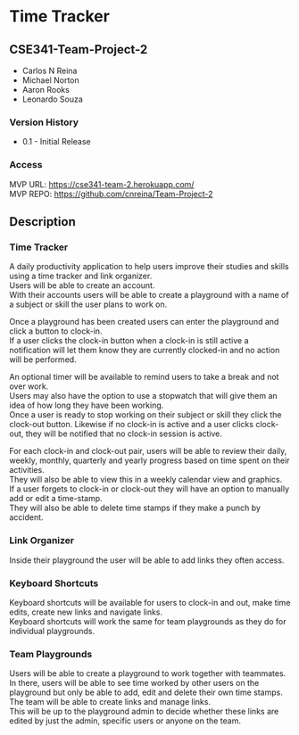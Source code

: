 # Time Tracker

## CSE341-Team-Project-2
* Carlos N Reina  
* Michael Norton  
* Aaron Rooks  
* Leonardo Souza  
  
### Version History
* 0.1 - Initial Release  

### Access
MVP URL:    https://cse341-team-2.herokuapp.com/  
MVP REPO:   https://github.com/cnreina/Team-Project-2  

## Description
### Time Tracker
A daily productivity application to help users improve their studies and skills using a time tracker and link organizer.  
Users will be able to create an account.  
With their accounts users will be able to create a playground with a name of a subject or skill the user plans to work on.  

Once a playground has been created users can enter the playground and click a button to clock-in.  
If a user clicks the clock-in button when a clock-in is still active a notification will let them know they are currently clocked-in and no action will be performed.  

An optional timer will be available to remind users to take a break and not over work.  
Users may also have the option to use a stopwatch that will give them an idea of how long they have been working.  
Once a user is ready to stop working on their subject or skill they click the clock-out button. Likewise if no clock-in is active and a user clicks clock-out, they will be notified that no clock-in session is active.  

For each clock-in and clock-out pair, users will be able to review their daily, weekly, monthly, quarterly and yearly progress based on time spent on their activities.  
They will also be able to view this in a weekly calendar view and graphics.  
If a user forgets to clock-in or clock-out they will have an option to manually add or edit a time-stamp.  
They will also be able to delete time stamps if they make a punch by accident.  

### Link Organizer
Inside their playground the user will be able to add links they often access.  

### Keyboard Shortcuts
Keyboard shortcuts will be available for users to clock-in and out, make time edits, create new links and navigate links.  
Keyboard shortcuts will work the same for team playgrounds as they do for individual playgrounds.  

### Team Playgrounds
Users will be able to create a playground to work together with teammates.  
In there, users will be able to see time worked by other users on the playground but only be able to add, edit and delete their own time stamps.  
The team will be able to create links and manage links.  
This will be up to the playground admin to decide whether these links are edited by just the admin, specific users or anyone on the team.  
